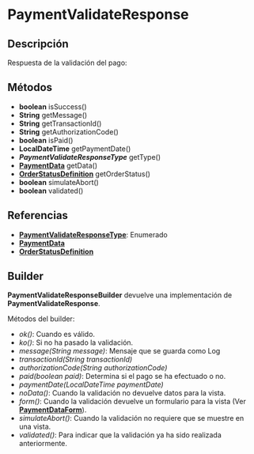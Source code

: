 # PaymentValidateResponse

## Descripción

Respuesta de la validación del pago:

## Métodos

- **boolean** isSuccess()
- **String** getMessage()
- **String** getTransactionId()
- **String** getAuthorizationCode()
- **boolean** isPaid()
- **LocalDateTime** getPaymentDate()
- ***PaymentValidateResponseType*** getType()
- **[PaymentData](PaymentData.md)** getData()
- **[OrderStatusDefinition](../../Definitions/OrderStatusDefinition.md)** getOrderStatus()
- **boolean** simulateAbort()
- **boolean** validated()

## Referencias

- **[PaymentValidateResponseType](../../Enums/README.md#PaymentValidateResponseType)**: Enumerado
- **[PaymentData](PaymentData.md)**
- **[OrderStatusDefinition](../../Definitions/OrderStatusDefinition.md)** 

## Builder

**PaymentValidateResponseBuilder** devuelve una implementación de **PaymentValidateResponse**.

Métodos del builder:

- *ok()*: Cuando es válido.
- *ko()*: Si no ha pasado la validación.
- *message(String message)*: Mensaje que se guarda como Log
- *transactionId(String transactionId)*
- *authorizationCode(String authorizationCode)*
- *paid(boolean paid)*: Determina si el pago se ha efectuado o no.
- *paymentDate(LocalDateTime paymentDate)*
- *noData()*: Cuando la validación no devuelve datos para la vista.
- *form()*: Cuando la validación devuelve un formulario para la vista (Ver **[PaymentDataForm](PaymentDataForm.md)**).
- *simulateAbort()*: Cuando la validación no requiere que se muestre en una vista.
- *validated()*: Para indicar que la validación ya ha sido realizada anteriormente.

